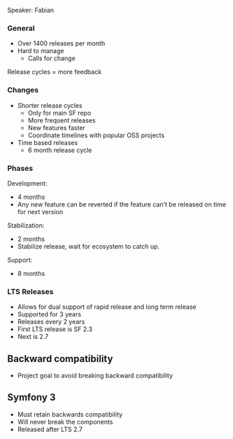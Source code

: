 Speaker: Fabian
### General

- Over 1400 releases per month
- Hard to manage
  - Calls for change

Release cycles = more feedback

### Changes

- Shorter release cycles
  - Only for main SF repo
  - More frequent releases
  - New features faster
  - Coordinate timelines with popular OSS projects
- Time based releases
  - 6 month release cycle

### Phases

Development:
  - 4 months
  - Any new feature can be reverted if the feature can't be released on time for next version

Stabilization:
  - 2 months
  - Stabilize release, wait for ecosystem to catch up.

Support:
  - 8 months


### LTS Releases
- Allows for dual support of rapid release and long term release
- Supported for 3 years
- Releases every 2 years
- First LTS release is SF 2.3
- Next is 2.7

## Backward compatibility
- Project goal to avoid breaking backward compatibility

## Symfony 3
- Must retain backwards compatibility
- Will never break the components
- Released after LTS 2.7
